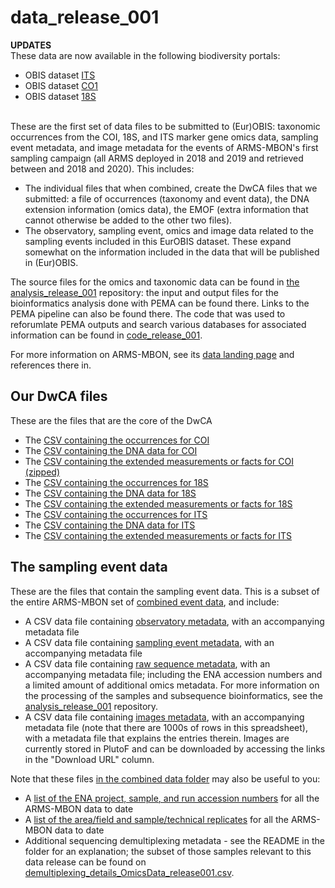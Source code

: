 # data_release_001

<!--These are the data files associated with the first ARMS-MBON dataset submitted to EurOBIS ([DOI](https://doi.org/10.14284/620)): -->
**UPDATES** <br>
These data are now available in the following biodiversity portals: 
* OBIS dataset [ITS](https://obis.org/dataset/ddab58b2-0072-41b8-afc5-ac10d937247f)
* OBIS dataset [CO1](https://obis.org/dataset/066f002f-58d5-4687-bdb8-b39cdaef0c2b)
* OBIS dataset [18S](https://obis.org/dataset/0ada9b0c-14f5-4247-881e-9f6f62b2c165)

<br>
These are the first set of data files to be submitted to (Eur)OBIS: taxonomic occurrences from the COI, 18S, and ITS marker gene omics data, sampling event metadata, and image metadata for the events of ARMS-MBON's first sampling campaign (all ARMS deployed in 2018 and 2019 and retrieved between and 2018 and 2020). This includes: 

* The individual files that when combined, create the DwCA files that we submitted: a file of occurrences (taxonomy and event data), the DNA extension information (omics data), the EMOF (extra information that cannot otherwise be added to the other two files).
* The observatory, sampling event, omics and image data related to the sampling events included in this EurOBIS dataset. These expand somewhat on the information included in the data that will be published in (Eur)OBIS.

The source files for the omics and taxonomic data can be found in [the analysis_release_001](https://github.com/arms-mbon/analysis_release_001) repository: the input and output files for the bioinformatics analysis done with PEMA can be found there. Links to the PEMA pipeline can also be found there. The code that was used to reforumlate PEMA outputs and search various databases for associated information can be found in [code_release_001](https://github.com/arms-mbon/code_release_001). 

For more information on ARMS-MBON, see its [data landing page](https://data.arms-mbon.org/) and references there in. 


## Our DwCA files 
These are the files that are the core of the DwCA
* The [CSV containing the occurrences for COI](https://github.com/arms-mbon/data_release_001/blob/main/ARMS_COI_Occurrence.csv) 
* The [CSV containing the DNA data for COI](https://github.com/arms-mbon/data_release_001/blob/main/ARMS_COI_DNAextension.csv) 
* The [CSV containing the extended measurements or facts for COI (zipped)](https://github.com/arms-mbon/data_release_001/blob/main/ARMS_COI_EMOF.zip) 
* The [CSV containing the occurrences for 18S](https://github.com/arms-mbon/data_release_001/blob/main/ARMS_18S_Occurrence.csv) 
* The [CSV containing the DNA data for 18S](https://github.com/arms-mbon/data_release_001/blob/main/ARMS_18S_DNAextension.csv) 
* The [CSV containing the extended measurements or facts for 18S](https://github.com/arms-mbon/data_release_001/blob/main/ARMS_18S_EMOF.csv) 
* The [CSV containing the occurrences for ITS](https://github.com/arms-mbon/data_release_001/blob/main/ARMS_ITS_Occurrence.csv) 
* The [CSV containing the DNA data for ITS](https://github.com/arms-mbon/data_release_001/blob/main/ARMS_ITS_DNAextension.csv) 
* The [CSV containing the extended measurements or facts for ITS](https://github.com/arms-mbon/data_release_001/blob/main/ARMS_ITS_EMOF.csv)

  
## The sampling event data
These are the files that contain the sampling event data. This is a subset of the entire ARMS-MBON set of [combined event data](https://github.com/arms-mbon/data_workspace/tree/main/qualitycontrolled_data/combined), and include: 
* A CSV data file containing [observatory metadata](https://github.com/arms-mbon/data_release_001/blob/main/OservatoryData_release001.csv), with an accompanying metadata file
* A CSV data file containing [sampling event metadata](https://github.com/arms-mbon/data_release_001/blob/main/SamplingeventData_release001.csv), with an accompanying metadata file
* A CSV data file containing [raw sequence metadata](https://github.com/arms-mbon/data_release_001/blob/main/OmicsData_release001.csv), with an accompanying metadata file; including the ENA accession numbers and a limited amount of additional omics metadata. For more information on the processing of the samples and subsequence bioinformatics, see the [analysis_release_001](https://github.com/arms-mbon/analysis_release_001) repository.
* A CSV data file containing [images metadata](https://github.com/arms-mbon/data_release_001/blob/main/ImageData_release001.csv), with an accompanying metadata file (note that there are 1000s of rows in this spreadsheet), with a metadata file that explains the entries therein. Images are currently stored in PlutoF and can be downloaded by accessing the links in the "Download URL" column.

Note that these files [in the combined data folder](https://github.com/arms-mbon/data_workspace/tree/main/qualitycontrolled_data/combined) may also be useful to you:
*  A [list of the ENA project, sample, and run accession numbers](https://github.com/arms-mbon/data_workspace/blob/main/qualitycontrolled_data/combined/ena_accession_numbers.xlsx) for all the ARMS-MBON data to date
*  A [list of the area/field and sample/technical replicates](https://github.com/arms-mbon/data_workspace/blob/main/qualitycontrolled_data/combined/replicates_list.csv) for all the ARMS-MBON data to date
*  Additional sequencing demultiplexing metadata - see the README in the folder for an explanation; the subset of those samples relevant to this data release can be found on [demultiplexing_details_OmicsData_release001.csv](https://github.com/arms-mbon/data_release_001/blob/main/demultiplexing_details_OmicsData_release001.csv). 

